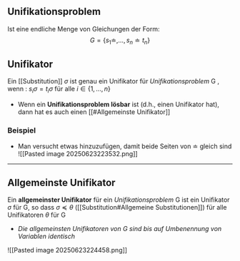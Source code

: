  
## Unifikationsproblem
Ist eine endliche Menge von Gleichungen der Form:
 $$G= \{ s_{1} \doteq, \dots, s_{n} \doteq t_{n} \}$$

## Unifikator
Ein [[Substitution]] $\sigma$ ist genau ein Unifikator für *Unifikationsproblem* G , wenn : $s_{i}\sigma = t_{i}\sigma \text{ für alle } i \in \{ 1,\dots,n \}$
 - Wenn ein **Unifikationsproblem lösbar** ist (d.h., einen Unifikator hat), dann hat es auch einen [[#Allgemeinste Unifikator]]

### Beispiel 
- Man versucht etwas hinzuzufügen, damit beide Seiten von $\doteq$ gleich sind
![[Pasted image 20250623223532.png]]

---
## Allgemeinste Unifikator 
Ein **allgemeinster Unifikator** für ein *Unifikationsproblem* G ist ein Unifikator $\sigma$ für G, so dass $\sigma \preceq \theta$ ([[Substitution#Allgemeine Substitutionen]]) für alle Unifikatoren $\theta$  für G
-  *Die allgemeinsten Unifikatoren von G sind bis auf Umbenennung von Variablen identisch*

![[Pasted image 20250623224458.png]]
